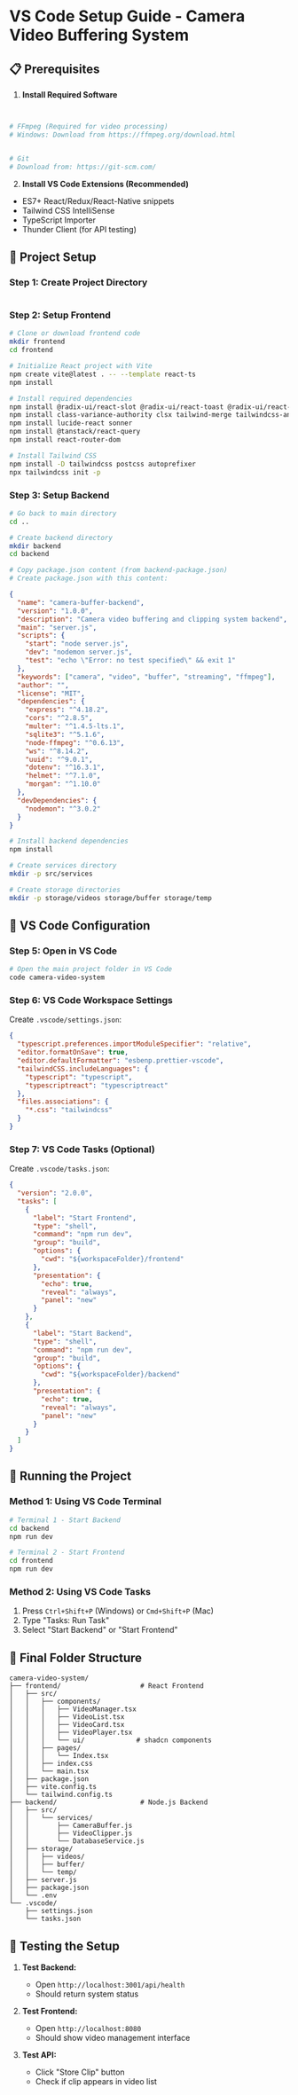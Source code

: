# VS Code Setup Guide - Camera Video Buffering System

## 📋 Prerequisites

1. **Install Required Software**
```bash


# FFmpeg (Required for video processing)
# Windows: Download from https://ffmpeg.org/download.html


# Git
# Download from: https://git-scm.com/
```

2. **Install VS Code Extensions (Recommended)**
- ES7+ React/Redux/React-Native snippets
- Tailwind CSS IntelliSense
- TypeScript Importer
- Thunder Client (for API testing)

## 🚀 Project Setup

### Step 1: Create Project Directory
```bash

```

### Step 2: Setup Frontend
```bash
# Clone or download frontend code
mkdir frontend
cd frontend

# Initialize React project with Vite
npm create vite@latest . -- --template react-ts
npm install

# Install required dependencies
npm install @radix-ui/react-slot @radix-ui/react-toast @radix-ui/react-dialog @radix-ui/react-avatar
npm install class-variance-authority clsx tailwind-merge tailwindcss-animate
npm install lucide-react sonner
npm install @tanstack/react-query
npm install react-router-dom

# Install Tailwind CSS
npm install -D tailwindcss postcss autoprefixer
npx tailwindcss init -p
```

### Step 3: Setup Backend
```bash
# Go back to main directory
cd ..

# Create backend directory
mkdir backend
cd backend

# Copy package.json content (from backend-package.json)
# Create package.json with this content:
```

```json
{
  "name": "camera-buffer-backend",
  "version": "1.0.0",
  "description": "Camera video buffering and clipping system backend",
  "main": "server.js",
  "scripts": {
    "start": "node server.js",
    "dev": "nodemon server.js",
    "test": "echo \"Error: no test specified\" && exit 1"
  },
  "keywords": ["camera", "video", "buffer", "streaming", "ffmpeg"],
  "author": "",
  "license": "MIT",
  "dependencies": {
    "express": "^4.18.2",
    "cors": "^2.8.5",
    "multer": "^1.4.5-lts.1",
    "sqlite3": "^5.1.6",
    "node-ffmpeg": "^0.6.13",
    "ws": "^8.14.2",
    "uuid": "^9.0.1",
    "dotenv": "^16.3.1",
    "helmet": "^7.1.0",
    "morgan": "^1.10.0"
  },
  "devDependencies": {
    "nodemon": "^3.0.2"
  }
}
```

```bash
# Install backend dependencies
npm install

# Create services directory
mkdir -p src/services

# Create storage directories
mkdir -p storage/videos storage/buffer storage/temp
```


## 🔧 VS Code Configuration

### Step 5: Open in VS Code
```bash
# Open the main project folder in VS Code
code camera-video-system
```

### Step 6: VS Code Workspace Settings
Create `.vscode/settings.json`:
```json
{
  "typescript.preferences.importModuleSpecifier": "relative",
  "editor.formatOnSave": true,
  "editor.defaultFormatter": "esbenp.prettier-vscode",
  "tailwindCSS.includeLanguages": {
    "typescript": "typescript",
    "typescriptreact": "typescriptreact"
  },
  "files.associations": {
    "*.css": "tailwindcss"
  }
}
```

### Step 7: VS Code Tasks (Optional)
Create `.vscode/tasks.json`:
```json
{
  "version": "2.0.0",
  "tasks": [
    {
      "label": "Start Frontend",
      "type": "shell",
      "command": "npm run dev",
      "group": "build",
      "options": {
        "cwd": "${workspaceFolder}/frontend"
      },
      "presentation": {
        "echo": true,
        "reveal": "always",
        "panel": "new"
      }
    },
    {
      "label": "Start Backend",
      "type": "shell",
      "command": "npm run dev",
      "group": "build",
      "options": {
        "cwd": "${workspaceFolder}/backend"
      },
      "presentation": {
        "echo": true,
        "reveal": "always",
        "panel": "new"
      }
    }
  ]
}
```

## 🏃 Running the Project

### Method 1: Using VS Code Terminal
```bash
# Terminal 1 - Start Backend
cd backend
npm run dev

# Terminal 2 - Start Frontend  
cd frontend
npm run dev
```

### Method 2: Using VS Code Tasks
1. Press `Ctrl+Shift+P` (Windows) or `Cmd+Shift+P` (Mac)
2. Type "Tasks: Run Task"
3. Select "Start Backend" or "Start Frontend"

## 📁 Final Folder Structure
```
camera-video-system/
├── frontend/                    # React Frontend
│   ├── src/
│   │   ├── components/
│   │   │   ├── VideoManager.tsx
│   │   │   ├── VideoList.tsx
│   │   │   ├── VideoCard.tsx
│   │   │   ├── VideoPlayer.tsx
│   │   │   └── ui/             # shadcn components
│   │   ├── pages/
│   │   │   └── Index.tsx
│   │   ├── index.css
│   │   └── main.tsx
│   ├── package.json
│   ├── vite.config.ts
│   └── tailwind.config.ts
├── backend/                     # Node.js Backend
│   ├── src/
│   │   └── services/
│   │       ├── CameraBuffer.js
│   │       ├── VideoClipper.js
│   │       └── DatabaseService.js
│   ├── storage/
│   │   ├── videos/
│   │   ├── buffer/
│   │   └── temp/
│   ├── server.js
│   ├── package.json
│   └── .env
└── .vscode/
    ├── settings.json
    └── tasks.json
```

## 🧪 Testing the Setup

1. **Test Backend:**
   - Open `http://localhost:3001/api/health`
   - Should return system status

2. **Test Frontend:**
   - Open `http://localhost:8080`
   - Should show video management interface

3. **Test API:**
   - Click "Store Clip" button
   - Check if clip appears in video list



